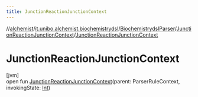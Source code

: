 ```yaml
---
title: JunctionReactionJunctionContext
---
```

//[alchemist](../../../../index.html)/[it.unibo.alchemist.biochemistrydsl](../../index.html)/[BiochemistrydslParser](../index.html)/[JunctionReactionJunctionContext](index.html)/[JunctionReactionJunctionContext](-junction-reaction-junction-context.html)



# JunctionReactionJunctionContext



[jvm]\
open fun [JunctionReactionJunctionContext](-junction-reaction-junction-context.html)(parent: ParserRuleContext, invokingState: [Int](https://kotlinlang.org/api/latest/jvm/stdlib/kotlin/-int/index.html))




